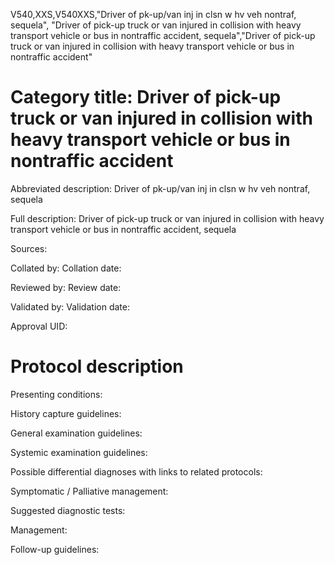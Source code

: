 V540,XXS,V540XXS,"Driver of pk-up/van inj in clsn w hv veh nontraf, sequela", "Driver of pick-up truck or van injured in collision with heavy transport vehicle or bus in nontraffic accident, sequela","Driver of pick-up truck or van injured in collision with heavy transport vehicle or bus in nontraffic accident"
# Category title: Driver of pick-up truck or van injured in collision with heavy transport vehicle or bus in nontraffic accident

Abbreviated description: Driver of pk-up/van inj in clsn w hv veh nontraf, sequela

Full description: Driver of pick-up truck or van injured in collision with heavy transport vehicle or bus in nontraffic accident, sequela

Sources:

Collated by:
Collation date:

Reviewed by:
Review date:

Validated by:
Validation date:

Approval UID:

# Protocol description

Presenting conditions:

History capture guidelines:

General examination guidelines:

Systemic examination guidelines:

Possible differential diagnoses with links to related protocols:

Symptomatic / Palliative management:

Suggested diagnostic tests:

Management:

Follow-up guidelines:
